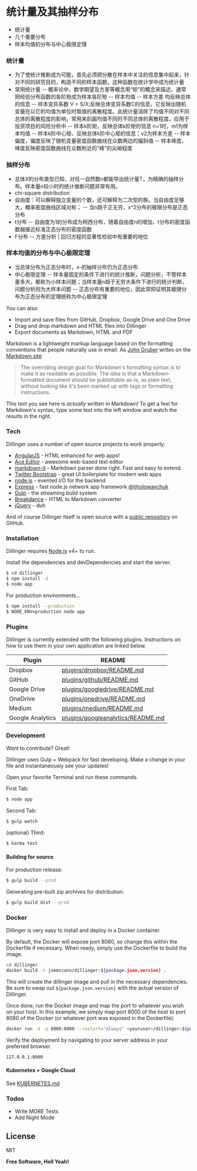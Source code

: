 # 统计量及其抽样分布

  - 统计量
  - 几个重要分布
  - 样本均值的分布与中心极限定理

### 统计量

  - 为了使统计推断成为可能，首先必须把分散在样本中关注的信息集中起来，针对不同的研究目的，构造不同的样本函数，这种函数在统计学中成为统计量
  - 常用统计量
  -- 概率论中，数学期望及方差等概念用“矩”的概念来描述，通常把经验分布函数的各阶矩成为样本各阶矩
 -- 样本均值
-- 样本方差  均反映总体的信息
-- 样本变异系数 V = S/X;反映总体变异系数C的信息，它反映出随机变量在以它的均值为单位时取值的离散程度。此统计量消除了均值不同对不同总体的离散程度的影响，常用来刻画均值不同时不同总体的离散程度。应用于投资项目的风险分析中
-- 样本k阶矩，反映总体k阶矩的信息 n=1时，m1为样本均值
-- 样本k阶中心矩，反映总体k阶中心矩的信息；v2为样本方差
-- 样本偏度，偏度反映了随机变量密度函数曲线在众数两边的偏斜值
-- 样本峰度，峰度反映密度函数曲线在众数附近的“峰”的尖峭程度

### 抽样分布
- 总体X的分布类型已知，对任一自然数n都能导出统计量T，为精确的抽样分布。样本量n较小时的统计推断问题非常有用。
- chi-square distribution
- 自由度：可以解释独立变量的个数，还可解释为二次型的秩。当自由度足够大，概率密度曲线区域对称；
-- 当n趋于正无穷，x^2分布的极限分布是正态分布
- t分布
-- 自由度为1的分布成为柯西分布，随着自由度n的增加，t分布的密度函数越接近标准正态分布的密度函数
- F分布
-- 方差分析 | 回归方程的显著性检验中有重要的地位

### 样本均值的分布与中心极限定理
- 当总体分布为正态分布时，x-的抽样分布仍为正态分布
- 中心极限定理
-- 样本量固定的条件下进行的统计推断，问题分析，不管样本量多大，都称为小样本问题；当样本量n趋于无穷大条件下进行的统计判断，问题分析则为大样本问题
-- 正态分布有重要的地位，因此常把证明其极限分布为正态分布的定理统称为中心极限定理

You can also:
  - Import and save files from GitHub, Dropbox, Google Drive and One Drive
  - Drag and drop markdown and HTML files into Dillinger
  - Export documents as Markdown, HTML and PDF

Markdown is a lightweight markup language based on the formatting conventions that people naturally use in email.  As [John Gruber] writes on the [Markdown site][df1]

> The overriding design goal for Markdown's
> formatting syntax is to make it as readable
> as possible. The idea is that a
> Markdown-formatted document should be
> publishable as-is, as plain text, without
> looking like it's been marked up with tags
> or formatting instructions.

This text you see here is *actually* written in Markdown! To get a feel for Markdown's syntax, type some text into the left window and watch the results in the right.

### Tech

Dillinger uses a number of open source projects to work properly:

* [AngularJS] - HTML enhanced for web apps!
* [Ace Editor] - awesome web-based text editor
* [markdown-it] - Markdown parser done right. Fast and easy to extend.
* [Twitter Bootstrap] - great UI boilerplate for modern web apps
* [node.js] - evented I/O for the backend
* [Express] - fast node.js network app framework [@tjholowaychuk]
* [Gulp] - the streaming build system
* [Breakdance](https://breakdance.github.io/breakdance/) - HTML to Markdown converter
* [jQuery] - duh

And of course Dillinger itself is open source with a [public repository][dill]
 on GitHub.

### Installation

Dillinger requires [Node.js](https://nodejs.org/) v4+ to run.

Install the dependencies and devDependencies and start the server.

```sh
$ cd dillinger
$ npm install -d
$ node app
```

For production environments...

```sh
$ npm install --production
$ NODE_ENV=production node app
```

### Plugins

Dillinger is currently extended with the following plugins. Instructions on how to use them in your own application are linked below.

| Plugin | README |
| ------ | ------ |
| Dropbox | [plugins/dropbox/README.md][PlDb] |
| GitHub | [plugins/github/README.md][PlGh] |
| Google Drive | [plugins/googledrive/README.md][PlGd] |
| OneDrive | [plugins/onedrive/README.md][PlOd] |
| Medium | [plugins/medium/README.md][PlMe] |
| Google Analytics | [plugins/googleanalytics/README.md][PlGa] |


### Development

Want to contribute? Great!

Dillinger uses Gulp + Webpack for fast developing.
Make a change in your file and instantaneously see your updates!

Open your favorite Terminal and run these commands.

First Tab:
```sh
$ node app
```

Second Tab:
```sh
$ gulp watch
```

(optional) Third:
```sh
$ karma test
```
#### Building for source
For production release:
```sh
$ gulp build --prod
```
Generating pre-built zip archives for distribution:
```sh
$ gulp build dist --prod
```
### Docker
Dillinger is very easy to install and deploy in a Docker container.

By default, the Docker will expose port 8080, so change this within the Dockerfile if necessary. When ready, simply use the Dockerfile to build the image.

```sh
cd dillinger
docker build -t joemccann/dillinger:${package.json.version} .
```
This will create the dillinger image and pull in the necessary dependencies. Be sure to swap out `${package.json.version}` with the actual version of Dillinger.

Once done, run the Docker image and map the port to whatever you wish on your host. In this example, we simply map port 8000 of the host to port 8080 of the Docker (or whatever port was exposed in the Dockerfile):

```sh
docker run -d -p 8000:8080 --restart="always" <youruser>/dillinger:${package.json.version}
```

Verify the deployment by navigating to your server address in your preferred browser.

```sh
127.0.0.1:8000
```

#### Kubernetes + Google Cloud

See [KUBERNETES.md](https://github.com/joemccann/dillinger/blob/master/KUBERNETES.md)


### Todos

 - Write MORE Tests
 - Add Night Mode

License
----

MIT


**Free Software, Hell Yeah!**

[//]: # (These are reference links used in the body of this note and get stripped out when the markdown processor does its job. There is no need to format nicely because it shouldn't be seen. Thanks SO - http://stackoverflow.com/questions/4823468/store-comments-in-markdown-syntax)


   [dill]: <https://github.com/joemccann/dillinger>
   [git-repo-url]: <https://github.com/joemccann/dillinger.git>
   [john gruber]: <http://daringfireball.net>
   [df1]: <http://daringfireball.net/projects/markdown/>
   [markdown-it]: <https://github.com/markdown-it/markdown-it>
   [Ace Editor]: <http://ace.ajax.org>
   [node.js]: <http://nodejs.org>
   [Twitter Bootstrap]: <http://twitter.github.com/bootstrap/>
   [jQuery]: <http://jquery.com>
   [@tjholowaychuk]: <http://twitter.com/tjholowaychuk>
   [express]: <http://expressjs.com>
   [AngularJS]: <http://angularjs.org>
   [Gulp]: <http://gulpjs.com>

   [PlDb]: <https://github.com/joemccann/dillinger/tree/master/plugins/dropbox/README.md>
   [PlGh]: <https://github.com/joemccann/dillinger/tree/master/plugins/github/README.md>
   [PlGd]: <https://github.com/joemccann/dillinger/tree/master/plugins/googledrive/README.md>
   [PlOd]: <https://github.com/joemccann/dillinger/tree/master/plugins/onedrive/README.md>
   [PlMe]: <https://github.com/joemccann/dillinger/tree/master/plugins/medium/README.md>
   [PlGa]: <https://github.com/RahulHP/dillinger/blob/master/plugins/googleanalytics/README.md>
